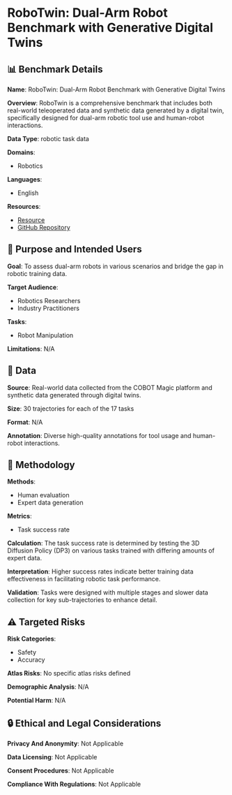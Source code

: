# RoboTwin: Dual-Arm Robot Benchmark with Generative Digital Twins

## 📊 Benchmark Details

**Name**: RoboTwin: Dual-Arm Robot Benchmark with Generative Digital Twins

**Overview**: RoboTwin is a comprehensive benchmark that includes both real-world teleoperated data and synthetic data generated by a digital twin, specifically designed for dual-arm robotic tool use and human-robot interactions.

**Data Type**: robotic task data

**Domains**:
- Robotics

**Languages**:
- English

**Resources**:
- [Resource](https://robotwin-benchmark.github.io/early-version)
- [GitHub Repository](https://github.com/ario-dataset/ario-tools)

## 🎯 Purpose and Intended Users

**Goal**: To assess dual-arm robots in various scenarios and bridge the gap in robotic training data.

**Target Audience**:
- Robotics Researchers
- Industry Practitioners

**Tasks**:
- Robot Manipulation

**Limitations**: N/A

## 💾 Data

**Source**: Real-world data collected from the COBOT Magic platform and synthetic data generated through digital twins.

**Size**: 30 trajectories for each of the 17 tasks

**Format**: N/A

**Annotation**: Diverse high-quality annotations for tool usage and human-robot interactions.

## 🔬 Methodology

**Methods**:
- Human evaluation
- Expert data generation

**Metrics**:
- Task success rate

**Calculation**: The task success rate is determined by testing the 3D Diffusion Policy (DP3) on various tasks trained with differing amounts of expert data.

**Interpretation**: Higher success rates indicate better training data effectiveness in facilitating robotic task performance.

**Validation**: Tasks were designed with multiple stages and slower data collection for key sub-trajectories to enhance detail.

## ⚠️ Targeted Risks

**Risk Categories**:
- Safety
- Accuracy

**Atlas Risks**:
No specific atlas risks defined

**Demographic Analysis**: N/A

**Potential Harm**: N/A

## 🔒 Ethical and Legal Considerations

**Privacy And Anonymity**: Not Applicable

**Data Licensing**: Not Applicable

**Consent Procedures**: Not Applicable

**Compliance With Regulations**: Not Applicable

